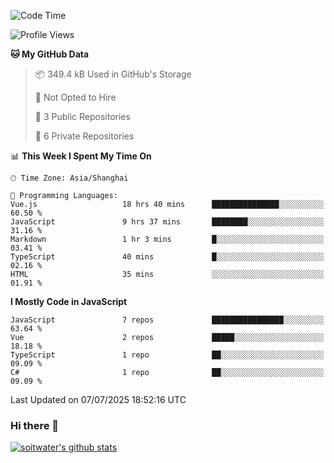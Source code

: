 <!--START_SECTION:waka-->
![Code Time](http://img.shields.io/badge/Code%20Time-5%2C239%20hrs%2036%20mins-blue)

![Profile Views](http://img.shields.io/badge/Profile%20Views-0-blue)

**🐱 My GitHub Data** 

> 📦 349.4 kB Used in GitHub's Storage 
 > 
> 🚫 Not Opted to Hire
 > 
> 📜 3 Public Repositories 
 > 
> 🔑 6 Private Repositories 
 > 
📊 **This Week I Spent My Time On** 

```text
🕑︎ Time Zone: Asia/Shanghai

💬 Programming Languages: 
Vue.js                   18 hrs 40 mins      ███████████████░░░░░░░░░░   60.50 % 
JavaScript               9 hrs 37 mins       ████████░░░░░░░░░░░░░░░░░   31.16 % 
Markdown                 1 hr 3 mins         █░░░░░░░░░░░░░░░░░░░░░░░░   03.41 % 
TypeScript               40 mins             █░░░░░░░░░░░░░░░░░░░░░░░░   02.16 % 
HTML                     35 mins             ░░░░░░░░░░░░░░░░░░░░░░░░░   01.91 % 
```

**I Mostly Code in JavaScript** 

```text
JavaScript               7 repos             ████████████████░░░░░░░░░   63.64 % 
Vue                      2 repos             █████░░░░░░░░░░░░░░░░░░░░   18.18 % 
TypeScript               1 repo              ██░░░░░░░░░░░░░░░░░░░░░░░   09.09 % 
C#                       1 repo              ██░░░░░░░░░░░░░░░░░░░░░░░   09.09 % 
```




 Last Updated on 07/07/2025 18:52:16 UTC
<!--END_SECTION:waka-->

### Hi there 👋
[![soitwater's github stats](https://github-readme-stats.vercel.app/api?username=soitwater)](https://github.com/soitwater/github-readme-stats)
